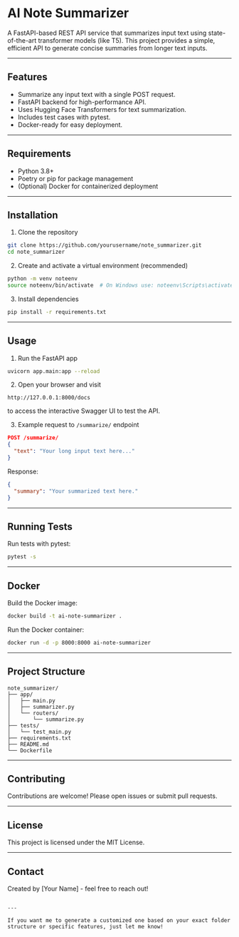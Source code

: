 # AI Note Summarizer

A FastAPI-based REST API service that summarizes input text using state-of-the-art transformer models (like T5). This project provides a simple, efficient API to generate concise summaries from longer text inputs.

---

## Features

- Summarize any input text with a single POST request.
- FastAPI backend for high-performance API.
- Uses Hugging Face Transformers for text summarization.
- Includes test cases with pytest.
- Docker-ready for easy deployment.

---

## Requirements

- Python 3.8+
- Poetry or pip for package management
- (Optional) Docker for containerized deployment

---

## Installation

1. Clone the repository

```bash
git clone https://github.com/yourusername/note_summarizer.git
cd note_summarizer
````

2. Create and activate a virtual environment (recommended)

```bash
python -m venv noteenv
source noteenv/bin/activate  # On Windows use: noteenv\Scripts\activate
```

3. Install dependencies

```bash
pip install -r requirements.txt
```

---

## Usage

1. Run the FastAPI app

```bash
uvicorn app.main:app --reload
```

2. Open your browser and visit

```
http://127.0.0.1:8000/docs
```

to access the interactive Swagger UI to test the API.

3. Example request to `/summarize/` endpoint

```json
POST /summarize/
{
  "text": "Your long input text here..."
}
```

Response:

```json
{
  "summary": "Your summarized text here."
}
```

---

## Running Tests

Run tests with pytest:

```bash
pytest -s
```

---

## Docker

Build the Docker image:

```bash
docker build -t ai-note-summarizer .
```

Run the Docker container:

```bash
docker run -d -p 8000:8000 ai-note-summarizer
```

---

## Project Structure

```
note_summarizer/
├── app/
│   ├── main.py
│   ├── summarizer.py
│   └── routers/
│       └── summarize.py
├── tests/
│   └── test_main.py
├── requirements.txt
├── README.md
└── Dockerfile
```

---

## Contributing

Contributions are welcome! Please open issues or submit pull requests.

---

## License

This project is licensed under the MIT License.

---

## Contact

Created by \[Your Name] - feel free to reach out!

```

---

If you want me to generate a customized one based on your exact folder structure or specific features, just let me know!
```
